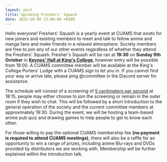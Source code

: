 ```yaml
---
layout: post
title: Upcoming Freshers' Squash
date: 2022-10-08 13:00:00 +0100
---
```


Hello everyone! Freshers' Squash is a yearly event at CUAMS that exists for new joiners and existing members to meet and talk to fellow anime and manga fans and make friends in a relaxed atmosphere. Society members are free to join any of our other events regardless of whether they attend the Freshers' Squash. Fresher's Squash will be ran at **19:30** on **Sunday 9th October** in [**Keynes' Hall at King's College**](/assets/images/posts/keynes-hall.jpg), however entry will be possible from 18:00. A CUAMS committee member will be available at the King's College Porters' Lodge with a CUAMS sign to let you in. If you cannot find your way or arrive late, please ping @committee in the Discord server for assistance.

The schedule will consist of a screening of [5 centimeters per second](https://myanimelist.net/anime/1689/Byousoku_5_Centimeter) at 18:15, people may either choose to join the screening or remain in the outer room if they wish to chat. This will be followed by a short introduction to the general operation of the society and the current committee members at approximately 19:30. During the event, we will be hosting a team-based anime pub quiz and drawing games to help people to get to know each other.

For those willing to pay the optional CUAMS membership fee **(no payment is required to attend CUAMS meetings)**, there will also be a raffle for an opportunity to win a range of prizes, including anime Blu-rays and DVDs provided by distributors we are working with. Membership will be further explained within the introduction talk.